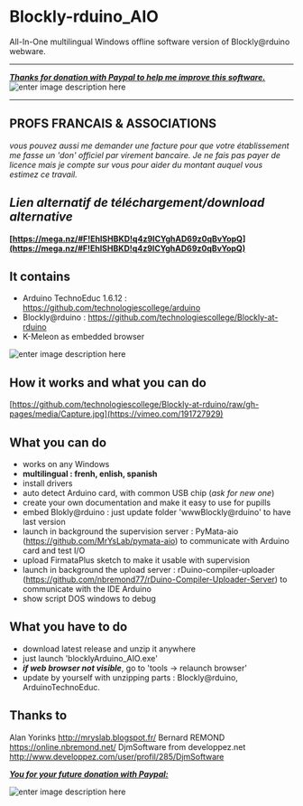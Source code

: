 # Blockly-rduino_AIO
All-In-One multilingual Windows offline software version of Blockly@rduino webware.

----------

***[Thanks for donation with Paypal to help me improve this software.](https://www.paypal.com/fr/cgi-bin/webscr?cmd=_flow&SESSION=o8z3KNFl16Tjlxhk1mBekCcRsG_3_NDe0CfWh8b1vfSYIbMxJnwa92YwM3y&dispatch=5885d80a13c0db1f8e263663d3faee8d4fe1dd75ca3bd4f11d72275b28239088)***
![enter image description here](https://www.paypalobjects.com/fr_FR/FR/i/btn/btn_donateCC_LG.gif)

----------

**PROFS FRANCAIS & ASSOCIATIONS**
----------------------------------
*vous pouvez aussi me demander une facture pour que votre établissement me fasse un 'don' officiel par virement bancaire. Je ne fais pas payer de licence mais je compte sur vous pour aider du montant auquel vous estimez ce travail.*

*Lien alternatif de téléchargement/download alternative*
------------------------------------------------------
**[https://mega.nz/#F!EhlSHBKD!q4z9ICYghAD69z0qBvYopQ](https://mega.nz/#F!EhlSHBKD!q4z9ICYghAD69z0qBvYopQ)**


**It contains**
-------------
 - Arduino TechnoEduc 1.6.12 : https://github.com/technologiescollege/arduino 
 - Blockly@rduino : https://github.com/technologiescollege/Blockly-at-rduino
 - K-Meleon as embedded browser
 
![enter image description here](https://raw.githubusercontent.com/technologiescollege/Blockly-rduino_AIO/master/documentation/Capture.jpg)

How it works and what you can do
--------------

[https://github.com/technologiescollege/Blockly-at-rduino/raw/gh-pages/media/Capture.jpg](https://vimeo.com/191727929)


What you can do
--------------

 - works on any Windows
 - **multilingual : frenh, enlish, spanish**
 - install drivers
 - auto detect Arduino card, with common USB chip (*ask for new one*)
 - create your own documentation and make it easy to use for pupills
 - embed Blokly@rduino : just update folder 'wwwBlockly@rduino' to have last version
 - launch in background the supervision server : PyMata-aio (https://github.com/MrYsLab/pymata-aio) to communicate with Arduino card and test I/O
 - upload FirmataPlus sketch to make it usable with supervision
 - launch in background the upload server : rDuino-compiler-uploader (https://github.com/nbremond77/rDuino-Compiler-Uploader-Server) to communicate with the IDE Arduino
 - show script DOS windows to debug

What you have to do
-------------------

 - download latest release and unzip it anywhere
 - just launch 'blocklyArduino_AIO.exe'
 - ***if web browser not visible***, go to 'tools -> relaunch browser'
 - update by yourself with unzipping parts : Blockly@rduino, ArduinoTechnoEduc.

Thanks to
---------

Alan Yorinks http://mryslab.blogspot.fr/
Bernard REMOND https://online.nbremond.net/
DjmSoftware from developpez.net http://www.developpez.com/user/profil/285/DjmSoftware

***[You for your future donation with Paypal:](https://www.paypal.com/fr/cgi-bin/webscr?cmd=_flow&SESSION=o8z3KNFl16Tjlxhk1mBekCcRsG_3_NDe0CfWh8b1vfSYIbMxJnwa92YwM3y&dispatch=5885d80a13c0db1f8e263663d3faee8d4fe1dd75ca3bd4f11d72275b28239088)***

![enter image description here](https://www.paypalobjects.com/fr_FR/FR/i/btn/btn_donateCC_LG.gif)

